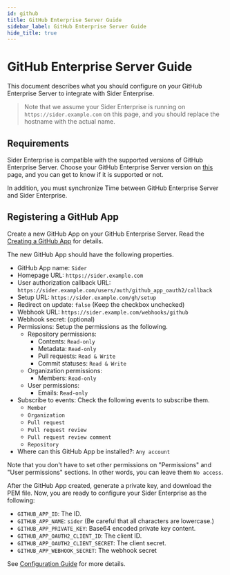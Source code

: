 ```yaml
---
id: github
title: GitHub Enterprise Server Guide
sidebar_label: GitHub Enterprise Server Guide
hide_title: true
---
```


# GitHub Enterprise Server Guide

This document describes what you should configure on your GitHub Enterprise Server to integrate with Sider Enterprise.

> Note that we assume your Sider Enterprise is running on `https://sider.example.com` on this page, and you should replace the hostname with the actual name.

## Requirements

Sider Enterprise is compatible with the supported versions of GitHub Enterprise Server. Choose your GitHub Enterprise Server version on [this](https://help.github.com/en/enterprise) page, and you can get to know if it is supported or not.

In addition, you must synchronize Time between GitHub Enterprise Server and Sider Enterprise.

## Registering a GitHub App

Create a new GitHub App on your GitHub Enterprise Server. Read the [Creating a GitHub App](https://developer.github.com/enterprise/apps/building-github-apps/creating-a-github-app/) for details.

The new GitHub App should have the following properties.

- GitHub App name: `Sider`
- Homepage URL: `https://sider.example.com`
- User authorization callback URL: `https://sider.example.com/users/auth/github_app_oauth2/callback`
- Setup URL: `https://sider.example.com/gh/setup`
- Redirect on update: `false` (Keep the checkbox unchecked)
- Webhook URL: `https://sider.example.com/webhooks/github`
- Webhook secret: (optional)
- Permissions: Setup the permissions as the following.
  - Repository permissions:
    - Contents: `Read-only`
    - Metadata: `Read-only`
    - Pull requests: `Read & Write`
    - Commit statuses: `Read & Write`
  - Organization permissions:
    - Members: `Read-only`
  - User permissions:
    - Emails: `Read-only`
- Subscribe to events: Check the following events to subscribe them.
  - `Member`
  - `Organization`
  - `Pull request`
  - `Pull request review`
  - `Pull request review comment`
  - `Repository`
- Where can this GitHub App be installed?: `Any account`

Note that you don't have to set other permissions on "Permissions" and "User permissions" sections. In other words, you can leave them `No access`.

After the GitHub App created, generate a private key, and download the PEM file. Now, you are ready to configure your Sider Enterprise as the following:

- `GITHUB_APP_ID`: The ID.
- `GITHUB_APP_NAME`: `sider` (Be careful that all characters are lowercase.)
- `GITHUB_APP_PRIVATE_KEY`: Base64 encoded private key content.
- `GITHUB_APP_OAUTH2_CLIENT_ID`: The client ID.
- `GITHUB_APP_OAUTH2_CLIENT_SECRET`: The client secret.
- `GITHUB_APP_WEBHOOK_SECRET`: The webhook secret

See [Configuration Guide](./config.md) for more details.
